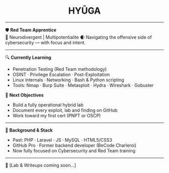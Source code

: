 <h1 align="center">HYŪGA</h1>

---

🛡️ **Red Team Apprentice**  
🧠 Neurodivergent | Multipotentialite
🌒 Navigating the offensive side of cybersecurity — with focus and intent.

---

🔍 **Currently Learning**  
- Penetration Testing (Red Team methodology)  
- OSINT · Privilege Escalation · Post-Exploitation  
- Linux internals · Networking · Bash & Python scripting  
- Tools: Nmap · Burp Suite · Metasploit · Hydra · Wireshark · Gobuster

🎯 **Next Objectives**  
- Build a fully operational hybrid lab   
- Document every exploit, lab and finding on GitHub  
- Work toward my first cert (PNPT or OSCP)

---

🧰 **Background & Stack**  
- Past: PHP · Laravel · JS · MySQL · HTML5/CSS3  
- GitHub Pro · Former backend developer (BeCode Charleroi)  
- Now fully focused on Cybersecurity and Red Team training

---

🔗 [Lab & Writeups coming soon...]
